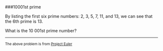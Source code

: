 ###10001st prime

By listing the first six prime numbers: 2, 3, 5, 7, 11, and 13, we can see that the 6th prime is 13.

What is the 10 001st prime number?

---

<sup>The above problem is from [Project Euler](https://projecteuler.net/problem=7)</sup>
